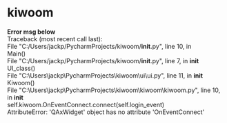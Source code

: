 # kiwoom

**Error msg below**   
Traceback (most recent call last):   
  File "C:/Users/jackp/PycharmProjects/kiwoom/__init__.py", line 10, in <module>   
    Main()   
  File "C:/Users/jackp/PycharmProjects/kiwoom/__init__.py", line 7, in __init__   
    UI_class()   
  File "C:\Users\jackp\PycharmProjects\kiwoom\ui\ui.py", line 11, in __init__   
    Kiwoom()   
  File "C:\Users\jackp\PycharmProjects\kiwoom\kiwoom\kiwoom.py", line 10, in __init__   
    self.kiwoom.OnEventConnect.connect(self.login_event)   
AttributeError: 'QAxWidget' object has no attribute 'OnEventConnect'   
